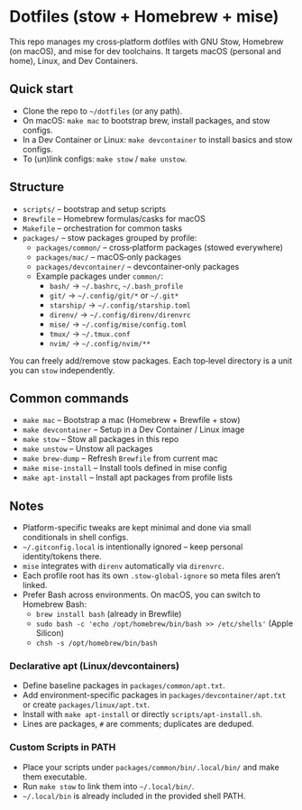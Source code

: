 # Dotfiles (stow + Homebrew + mise)

This repo manages my cross‑platform dotfiles with GNU Stow, Homebrew (on macOS), and mise for dev toolchains. It targets macOS (personal and home), Linux, and Dev Containers.

## Quick start

- Clone the repo to `~/dotfiles` (or any path).
- On macOS: `make mac` to bootstrap brew, install packages, and stow configs.
- In a Dev Container or Linux: `make devcontainer` to install basics and stow configs.
- To (un)link configs: `make stow` / `make unstow`.

## Structure

- `scripts/` – bootstrap and setup scripts
- `Brewfile` – Homebrew formulas/casks for macOS
- `Makefile` – orchestration for common tasks
- `packages/` – stow packages grouped by profile:
  - `packages/common/` – cross‑platform packages (stowed everywhere)
  - `packages/mac/` – macOS‑only packages
  - `packages/devcontainer/` – devcontainer‑only packages
  - Example packages under `common/`:
    - `bash/` → `~/.bashrc`, `~/.bash_profile`
    - `git/` → `~/.config/git/*` or `~/.git*`
    - `starship/` → `~/.config/starship.toml`
    - `direnv/` → `~/.config/direnv/direnvrc`
    - `mise/` → `~/.config/mise/config.toml`
    - `tmux/` → `~/.tmux.conf`
    - `nvim/` → `~/.config/nvim/**`

You can freely add/remove stow packages. Each top‑level directory is a unit you can `stow` independently.

## Common commands

- `make mac` – Bootstrap a mac (Homebrew + Brewfile + stow)
- `make devcontainer` – Setup in a Dev Container / Linux image
- `make stow` – Stow all packages in this repo
- `make unstow` – Unstow all packages
- `make brew-dump` – Refresh `Brewfile` from current mac
- `make mise-install` – Install tools defined in mise config
- `make apt-install` – Install apt packages from profile lists

## Notes

- Platform-specific tweaks are kept minimal and done via small conditionals in shell configs.
- `~/.gitconfig.local` is intentionally ignored – keep personal identity/tokens there.
- `mise` integrates with `direnv` automatically via `direnvrc`.
- Each profile root has its own `.stow-global-ignore` so meta files aren’t linked.
- Prefer Bash across environments. On macOS, you can switch to Homebrew Bash:
  - `brew install bash` (already in Brewfile)
  - `sudo bash -c 'echo /opt/homebrew/bin/bash >> /etc/shells'` (Apple Silicon)
  - `chsh -s /opt/homebrew/bin/bash`

### Declarative apt (Linux/devcontainers)

- Define baseline packages in `packages/common/apt.txt`.
- Add environment-specific packages in `packages/devcontainer/apt.txt` or create `packages/linux/apt.txt`.
- Install with `make apt-install` or directly `scripts/apt-install.sh`.
- Lines are packages, `#` are comments; duplicates are deduped.

### Custom Scripts in PATH

- Place your scripts under `packages/common/bin/.local/bin/` and make them executable.
- Run `make stow` to link them into `~/.local/bin/`.
- `~/.local/bin` is already included in the provided shell PATH.
